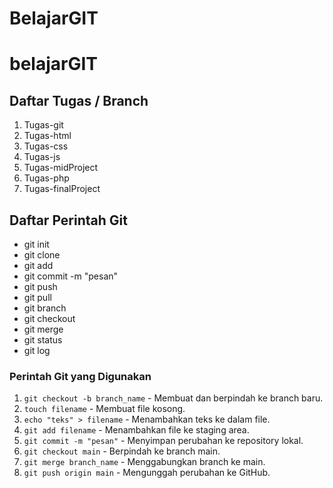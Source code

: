# BelajarGIT

# belajarGIT

## Daftar Tugas / Branch
1. Tugas-git
2. Tugas-html
3. Tugas-css
4. Tugas-js
5. Tugas-midProject
6. Tugas-php
7. Tugas-finalProject

## Daftar Perintah Git
- git init
- git clone
- git add
- git commit -m "pesan"
- git push
- git pull
- git branch
- git checkout
- git merge
- git status
- git log

### Perintah Git yang Digunakan
1. `git checkout -b branch_name` - Membuat dan berpindah ke branch baru.
2. `touch filename` - Membuat file kosong.
3. `echo "teks" > filename` - Menambahkan teks ke dalam file.
4. `git add filename` - Menambahkan file ke staging area.
5. `git commit -m "pesan"` - Menyimpan perubahan ke repository lokal.
6. `git checkout main` - Berpindah ke branch main.
7. `git merge branch_name` - Menggabungkan branch ke main.
8. `git push origin main` - Mengunggah perubahan ke GitHub.
